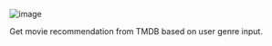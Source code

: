 ![image](https://github.com/codepatinga/quickmovie/assets/167517667/8f2a999c-e7f9-443b-8f35-f51966177f38)

Get movie recommendation from TMDB based on user genre input.

